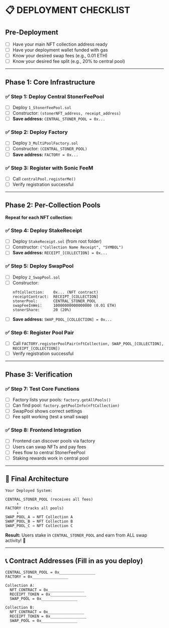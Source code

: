 # 📋 DEPLOYMENT CHECKLIST

## **Pre-Deployment**
- [ ] Have your main NFT collection address ready
- [ ] Have your deployment wallet funded with gas
- [ ] Know your desired swap fees (e.g., 0.01 ETH)
- [ ] Know your desired fee split (e.g., 20% to central pool)

---

## **Phase 1: Core Infrastructure**

### ✅ Step 1: Deploy Central StonerFeePool
- [ ] Deploy `1_StonerFeePool.sol`
- [ ] Constructor: `(stonerNFT_address, receipt_address)`
- [ ] **Save address:** `CENTRAL_STONER_POOL = 0x...`

### ✅ Step 2: Deploy Factory
- [ ] Deploy `3_MultiPoolFactory.sol` 
- [ ] Constructor: `(CENTRAL_STONER_POOL)`
- [ ] **Save address:** `FACTORY = 0x...`

### ✅ Step 3: Register with Sonic FeeM
- [ ] Call `centralPool.registerMe()` 
- [ ] Verify registration successful

---

## **Phase 2: Per-Collection Pools**

**Repeat for each NFT collection:**

### ✅ Step 4: Deploy StakeReceipt
- [ ] Deploy `StakeReceipt.sol` (from root folder)
- [ ] Constructor: `("Collection Name Receipt", "SYMBOL")`
- [ ] **Save address:** `RECEIPT_[COLLECTION] = 0x...`

### ✅ Step 5: Deploy SwapPool  
- [ ] Deploy `2_SwapPool.sol`
- [ ] Constructor: 
  ```
  nftCollection:    0x... (NFT contract)
  receiptContract:  RECEIPT_[COLLECTION]
  stonerPool:       CENTRAL_STONER_POOL  
  swapFeeInWei:     10000000000000000 (0.01 ETH)
  stonerShare:      20 (20%)
  ```
- [ ] **Save address:** `SWAP_POOL_[COLLECTION] = 0x...`

### ✅ Step 6: Register Pool Pair
- [ ] Call `FACTORY.registerPoolPair(nftCollection, SWAP_POOL_[COLLECTION], RECEIPT_[COLLECTION])`
- [ ] Verify registration successful

---

## **Phase 3: Verification**

### ✅ Step 7: Test Core Functions
- [ ] Factory lists your pools: `factory.getAllPools()`
- [ ] Can find pool: `factory.getPoolInfo(nftCollection)`
- [ ] SwapPool shows correct settings
- [ ] Fee split working (test a small swap)

### ✅ Step 8: Frontend Integration
- [ ] Frontend can discover pools via factory
- [ ] Users can swap NFTs and pay fees
- [ ] Fees flow to central StonerFeePool
- [ ] Staking rewards work in central pool

---

## **🎯 Final Architecture**

```
Your Deployed System:

CENTRAL_STONER_POOL (receives all fees)
     ↑
FACTORY (tracks all pools)
     ↓
SWAP_POOL_A → NFT Collection A
SWAP_POOL_B → NFT Collection B  
SWAP_POOL_C → NFT Collection C
```

**Result:** Users stake in `CENTRAL_STONER_POOL` and earn from ALL swap activity! 🚀

---

## **📞 Contract Addresses (Fill in as you deploy)**

```
CENTRAL_STONER_POOL = 0x________________
FACTORY = 0x________________

Collection A:
  NFT_CONTRACT = 0x________________
  RECEIPT_TOKEN = 0x________________  
  SWAP_POOL = 0x________________

Collection B:
  NFT_CONTRACT = 0x________________
  RECEIPT_TOKEN = 0x________________
  SWAP_POOL = 0x________________
```